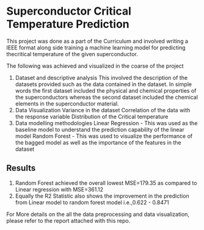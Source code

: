 # Superconductor Critical Temperature Prediction

This project was done as a part of the Curriculum and involved writing a IEEE format along side training a machine learning model for predicting thecritical temperature of the given superconductor.
 
The following was achieved and visualized in the coarse of the project
1. Dataset and descriptive analysis
   This involved the description of the datasets provided such as the data contained in the dataset. In simple words the first dataset included the physical and chemical    properties of the superconductors whereas the second dataset included the chemical elements in the superconductor material. 
2. Data Visualization
   Variance in the dataset
   Correlation of the data with the response variable
   Distribution of the Critical temperature
3. Data modelling methodologies
   Linear Regression -  This was used as the baseline model to understand the prediction capability of the linear model
   Random Forest - This was used to visualize the performance of the bagged model as well as the importance of the features in the dataset
   
## Results
1. Random Forest achieved the overall lowest MSE=179.35 as compared to Linear regression with MSE=361.12
2. Equally the R2 Statistic also shows the improvement in the prediction from Linear model to random forest model i.e.,0.622 - 0.8471

For More details on the all the data preprocessing and data visualization, please refer to the report attached with this repo. 
   
